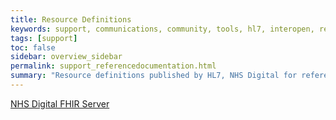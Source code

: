 ```yaml
---
title: Resource Definitions
keywords: support, communications, community, tools, hl7, interopen, resources, profiles
tags: [support]
toc: false
sidebar: overview_sidebar
permalink: support_referencedocumentation.html
summary: "Resource definitions published by HL7, NHS Digital for reference or download."
---
```


 [NHS Digital FHIR Server](https://fhir.nhs.uk)





